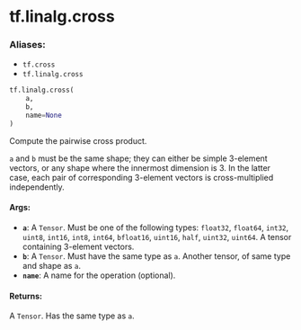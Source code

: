 <div itemscope itemtype="http://developers.google.com/ReferenceObject">
<meta itemprop="name" content="tf.linalg.cross" />
<meta itemprop="path" content="Stable" />
</div>

# tf.linalg.cross

### Aliases:

* `tf.cross`
* `tf.linalg.cross`

``` python
tf.linalg.cross(
    a,
    b,
    name=None
)
```

Compute the pairwise cross product.

`a` and `b` must be the same shape; they can either be simple 3-element vectors,
or any shape where the innermost dimension is 3. In the latter case, each pair
of corresponding 3-element vectors is cross-multiplied independently.

#### Args:

* <b>`a`</b>: A `Tensor`. Must be one of the following types: `float32`, `float64`, `int32`, `uint8`, `int16`, `int8`, `int64`, `bfloat16`, `uint16`, `half`, `uint32`, `uint64`.
    A tensor containing 3-element vectors.
* <b>`b`</b>: A `Tensor`. Must have the same type as `a`.
    Another tensor, of same type and shape as `a`.
* <b>`name`</b>: A name for the operation (optional).


#### Returns:

A `Tensor`. Has the same type as `a`.